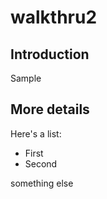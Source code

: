 # walkthru2

## Introduction
Sample

## More details

Here's a list:

- First
- Second


something else

